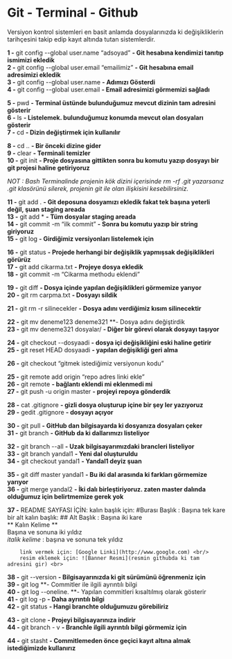 # Git - Terminal - Github

Versiyon kontrol sistemleri en basit anlamda dosyalarınızda ki değişikliklerin tarihçesini takip edip kayıt altında tutan sistemlerdir.

**1 -** git config --global user.name “adsoyad”	    **- Git hesabına kendimizi tanıtıp ismimizi ekledik <br/>**
**2 -** git config --global user.email “emailimiz”	**- Git hesabına email adresimizi ekledik <br/>**
**3 -** git config --global user.name			          **- Adımızı Gösterdi <br/>**
**4 -** git config --global user.email			        **- Email adresimizi görmemizi sağladı <br/>**

**5 -** pwd	  **- Terminal üstünde bulunduğumuz mevcut dizinin tam adresini gösterir <br/>**
**6 -** ls		**- Listelemek. bulunduğumuz konumda mevcut olan dosyaları gösterir <br/>**
**7 -** cd		**- Dizin değiştirmek için kullanılır <br/>**

**8 -** cd ..	       **- Bir önceki dizine gider <br/>**
**9 -** clear        **- Terminali temizler <br/>**
**10 -** git init    **- Proje dosyasına gittikten sonra bu komutu yazıp dosyayı bir git projesi haline getiriyoruz <br/>**

*NOT :  Bash Terminalinde projenin kök dizini içerisinde rm -rf .git yazarsanız .git klasörünü silerek, projenin git ile olan ilişkisini kesebilirsiniz.*

**11 -** git add .    **- Git deposuna dosyamızı ekledik fakat tek başına yeterli değil, şuan staging areada <br/>**
**13 -** git add *    **- Tüm dosyalar staging areada <br/>**
**14 -** git commit -m “ilk commit” **- Sonra bu komutu yazıp bir string giriyoruz <br/>**
**15 -** git log      **- Girdiğimiz versiyonları listelemek için <br/>**

**16 -** git status          **- Projede herhangi bir değişiklik yapmışsak değişiklikleri görürüz <br/>**
**17 -** git add cikarma.txt **- Projeye dosya ekledik <br/>**
**18 -** git commit -m “Cikarma methodu eklendi” <br/>

**19 -** git diff          **- Dosya içinde yapılan değişiklikleri görmemize yarıyor <br/>**
**20 -** git rm carpma.txt **- Dosyayı sildik <br/>**

**21 -** git rm -r silinecekler  **- Dosya adını verdiğimiz kısım silinecektir <br/>**

**22 -** git mv deneme123 deneme321 **- Dosya adını değiştirdik <br/>
**23 -** git mv deneme321 dosyalar/ **- Diğer bir görevi olarak dosyayı taşıyor <br/>**

**24 -** git checkout --dosyaadi   **- dosya içi değişikliğini eski haline getirir <br/>**
**25 -** git reset HEAD dosyaadi   **- yapılan değişikliği geri alma <br/>**

**26 -** git checkout “gitmek istediğimiz versiyonun kodu” <br/>

**25 -** git remote add origin “repo adres linki ekle” <br/>
**26 -** git remote **- bağlantı eklendi mi eklenmedi mi <br/>**
**27 -** git push -u origin master **- projeyi repoya gönderdik <br/>**

**28 -** cat .gitignore 		**- gizli dosya oluşturup içine bir şey ler yazıyoruz <br/>**
**29 -** gedit .gitignore 	**- dosyayı açıyor <br/>**

**30 -** git pull 		**- GitHub dan bilgisayarda ki dosyanıza dosyaları çeker <br/>**
**31 -** git branch 	**- GitHub da ki dallarımızı listeliyor <br/>**

**32 -** git branch --all 		  **- Uzak bilgisayarımızdaki brancleri listeliyor <br/>**
**33 -** git branch yandal1 	  **- Yeni dal oluşturuldu <br/>**
**34 -** git checkout yandal1 	**- Yandal1 deyiz şuan <br/>**

**35 -** git diff master yandal1 **- Bu iki dal arasında ki farkları görmemize yarıyor <br/>**
**36 -** git merge yandal2 	 **- İki dalı birleştiriyoruz. zaten master dalında olduğumuz için belirtmemize gerek yok <br/>**

**37 -** README SAYFASI İÇİN:
       kalın başlık için:  #Burası Başlık : Başına tek kare <br/>
       bir alt kalın başlık: ## Alt Başlık : Başına iki kare <br/>
       ** Kalın Kelime ** <br/> Başına ve sonuna iki yıldız <br/>
       *italik kelime* : başına ve sonuna tek yıldız <br/>

        link vermek için: [Google Linki](http://www.google.com) <br/>
        resim eklemek için: ![Banner Resmi](resmin githubda ki tam adresini gir) <br>
        
**38 -** git --version 	 	**- Bilgisayarınızda ki git sürümünü öğrenmeniz için <br/>**
**39 -** git log                   **- Commitler ile ilgili ayrıntılı bilgi <br/>
**40 -** git log --oneline.    	**- Yapılan commitleri kısaltılmış olarak gösterir <br/>
**41 -** git log -p 	        	**- Daha ayrıntılı bilgi <br/>**
**42 -** git status 	        	**- Hangi branchte olduğumuzu görebiliriz <br/>**

**43 -** git clone            	**- Projeyi bilgisayarınıza indirir <br/>**
**44 -** git branch - v		**- Branchle ilgili ayrıntılı bilgi görmemiz için <br/>**

**44 -** git stasht                **- Commitlemeden önce geçici kayıt altına almak istediğimizde kullanırız <br/>**
